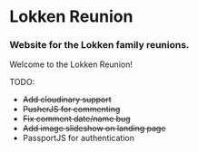 # Lokken Reunion

### Website for the Lokken family reunions.

Welcome to the Lokken Reunion!

TODO:

- ~~Add cloudinary support~~
- ~~PusherJS for commenting~~
- ~~Fix comment date/name bug~~
- ~~Add image slideshow on landing page~~
- PassportJS for authentication
